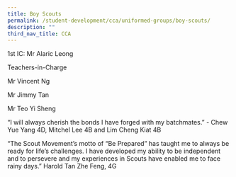 ```yaml
---
title: Boy Scouts
permalink: /student-development/cca/uniformed-groups/boy-scouts/
description: ""
third_nav_title: CCA
---
```

1st IC: Mr Alaric Leong

  

Teachers-in-Charge  

Mr Vincent Ng

Mr Jimmy Tan

Mr Teo Yi Sheng

  

“I will always cherish the bonds I have forged with my batchmates.” - Chew Yue Yang 4D, Mitchel Lee 4B and Lim Cheng Kiat 4B

  

“The Scout Movement’s motto of “Be Prepared” has taught me to always be ready for life’s challenges. I have developed my ability to be independent and to persevere and my experiences in Scouts have enabled me to face rainy days.” Harold Tan Zhe Feng, 4G